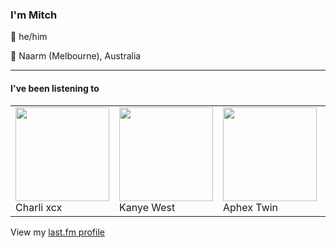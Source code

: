<article><h3>I&#x27;m Mitch</h3><section><p>👨 he/him</p><p>📍 Naarm (Melbourne), Australia</p></section><hr/><section><h4>I&#x27;ve been listening to</h4><table><tbody><td><img src="https://lastfm.freetls.fastly.net/i/u/174s/b00527c6ae0cd1d4c9bf3706b130ad56.png" height="150px" alt="" role="presentation"/><br/>Charli xcx</td><td><img src="https://lastfm.freetls.fastly.net/i/u/174s/8ddd1959a2bef460a5149b3e0cf5e18a.png" height="150px" alt="" role="presentation"/><br/>Kanye West</td><td><img src="https://lastfm.freetls.fastly.net/i/u/174s/0c5853ff38e027843b907a821257534e.png" height="150px" alt="" role="presentation"/><br/>Aphex Twin</td><td><img src="https://lastfm.freetls.fastly.net/i/u/174s/d241c204d07ae6a8881b80ee0fcd0e84.png" height="150px" alt="" role="presentation"/><br/>Norah Jones</td><td><img src="https://lastfm.freetls.fastly.net/i/u/174s/a32cb06bb22bc5d10654a5156fe78cf6.png" height="150px" alt="" role="presentation"/><br/>The 1975</td></tbody></table><span>View my <a href="https://www.last.fm/user/my-slab">last.fm profile</a></span></section></article>